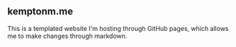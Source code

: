 ## kemptonm.me

This is a templated website I'm hosting through GitHub pages, which allows me to make changes through markdown.

